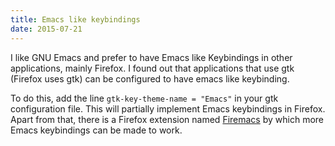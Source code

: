 ```yaml
---
title: Emacs like keybindings
date: 2015-07-21
---
```


I like GNU Emacs and prefer to have Emacs like Keybindings in other applications, mainly Firefox.
I found out that applications that use gtk (Firefox uses gtk) can be configured to have
emacs like keybinding.

To do this, add the line `gtk-key-theme-name = "Emacs"` in your gtk configuration file.
This will partially implement Emacs keybindings in Firefox.
Apart from that, there is a Firefox extension named [Firemacs](https://addons.mozilla.org/en-us/firefox/addon/firemacs/) by which more Emacs keybindings can be made to work.

